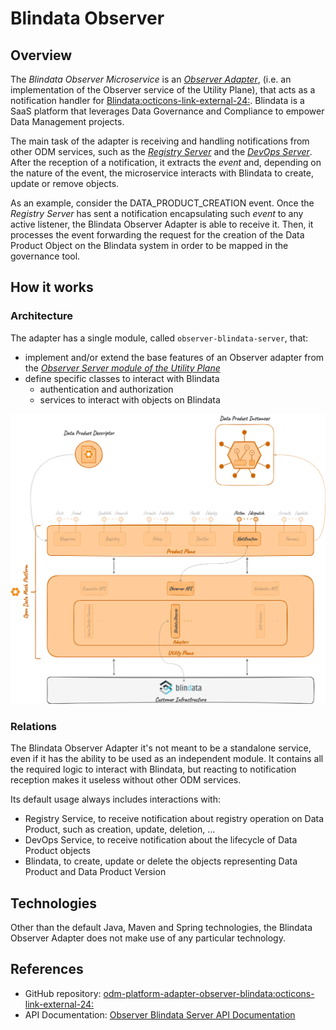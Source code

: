 # Blindata Observer

## Overview

The _Blindata Observer Microservice_ is an [_Observer Adapter_](../index.md),
(i.e. an implementation of the Observer service of the Utility Plane),
that acts as a notification handler for <a href="https://blindata.io/"
target="_blank">Blindata:octicons-link-external-24:</a>.
Blindata is a SaaS platform that leverages Data Governance and Compliance to empower Data Management projects.

The main task of the adapter is receiving and handling notifications from other ODM services, such as the [_Registry Server_](../../../product-plane/registry.md) and the [_DevOps Server_](../../../product-plane/devops.md).
After the reception of a notification, it extracts the _event_ and, depending on the nature of the event, the microservice interacts with Blindata to create, update or remove objects.

As an example, consider the DATA_PRODUCT_CREATION event. Once the _Registry Server_ has sent a notification encapsulating such _event_ to any active listener, the Blindata Observer Adapter is able to receive it. Then, it processes the event forwarding the request for the creation of the Data Product Object on the Blindata system in order to be mapped in the governance tool.


## How it works

### Architecture
The adapter has a single module, called `observer-blindata-server`, that:

* implement and/or extend the base features of an Observer adapter from the [_Observer Server module of the Utility Plane_](../index.md)
* define specific classes to interact with Blindata
  * authentication and authorization
  * services to interact with objects on Blindata 

![Blindata-Observer-diagram](../../../../images/architecture/utility-plane/observer/adapters/observer_blindata_architecture.png)

### Relations

The Blindata Observer Adapter it's not meant to be a standalone service,
even if it has the ability to be used as an independent module. 
It contains all the required logic to interact with Blindata, but reacting to notification reception makes it useless 
without other ODM services.

Its default usage always includes interactions with:

* Registry Service, to receive notification about registry operation on Data Product, such as creation, update, deletion, ...
* DevOps Service, to receive notification about the lifecycle of Data Product objects
* Blindata, to create, update or delete the objects representing Data Product and Data Product Version


## Technologies

Other than the default Java, Maven and Spring technologies,
the Blindata Observer Adapter does not make use of any particular technology.

## References

* GitHub repository: <a href="https://github.com/opendatamesh-initiative/odm-platform-adapter-observer-blindata" target="_blank">odm-platform-adapter-observer-blindata:octicons-link-external-24:</a>
* API Documentation: [Observer Blindata Server API Documentation](../../../../api-doc/index.md)